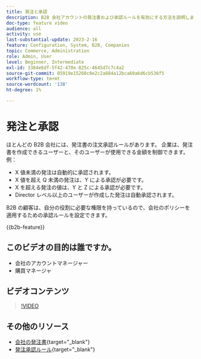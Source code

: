 ```yaml
---
title: 発注と承認
description: B2B 会社アカウントの発注書および承認ルールを有効にする方法を説明します。
doc-type: feature video
audience: all
activity: use
last-substantial-update: 2023-2-16
feature: Configuration, System, B2B, Companies
topic: Commerce, Administration
role: Admin, User
level: Beginner, Intermediate
exl-id: 3384e6df-5f42-470e-825c-4645d7c7c4a2
source-git-commit: 05919e15260c0e2c2a684a12bca60a6d6cb536f5
workflow-type: tm+mt
source-wordcount: '138'
ht-degree: 1%

---
```


# 発注と承認

ほとんどの B2B 会社には、発注書の注文承認ルールがあります。 企業は、発注書を作成できるユーザーと、そのユーザーが使用できる金額を制御できます。 例：

- X 値未満の発注は自動的に承認されます。
- X 値を超え Q 未満の発注は、Y による承認が必要です。
- X を超える発注の値は、Y と Z による承認が必要です。
- Director レベル以上のユーザーが作成した発注は自動承認されます。

B2B の顧客は、自分の役割に必要な権限を持っているので、会社のポリシーを適用するための承認ルールを設定できます。

{{b2b-feature}}

## このビデオの目的は誰ですか。

- 会社のアカウントマネージャー
- 購買マネージャ

## ビデオコンテンツ

>[!VIDEO](https://video.tv.adobe.com/v/344450?quality=12&learn=on)

## その他のリソース

- [会社の発注書](https://experienceleague.adobe.com/docs/commerce-admin/b2b/purchase-orders/purchase-order-flow.html){target="_blank"}
- [発注承認ルール](https://experienceleague.adobe.com/docs/commerce-admin/b2b/purchase-orders/account-dashboard-approval-rules.html){target="_blank"}
